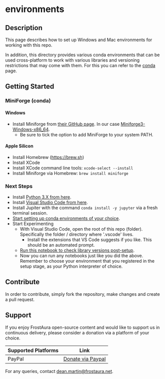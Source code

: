 # environments
## Description
This page describes how to set up Windows and Mac environments for working with this repo.

In addition, this directory provides various conda environments that can be used cross-platform to work with various libraries and versioning restrictions that may come with them. For this you can refer to the [conda](./conda/README.md) page.

## Getting Started
### MiniForge (conda)
#### Windows
- Install Miniforge from [their GitHub page](https://github.com/conda-forge/miniforge). In our case [Miniforge3-Windows-x86_64](https://github.com/conda-forge/miniforge/releases/latest/download/Miniforge3-Windows-x86_64.exe).
  - Be sure to tick the option to add MiniForge to your system PATH.
#### Apple Silicon
- Install Homebrew (https://brew.sh)
- Install XCode
- Install XCode command line tools: `xcode-select --install`
- Install Miniforge via Homebrew: `brew install miniforge`

### Next Steps
- Install [Python 3.X from here](https://www.python.org/downloads/).
- Install [Visual Studio Code from here](https://code.visualstudio.com/download).
- Install Jupiter with the command `conda install -y jupyter` via a fresh terminal session.
- [Start setting up conda environments of your choice](./conda/README.md).
- Start Experimenting
  - With Visual Studio Code, open the root of this repo (folder). Specifically the folder / directory where '.vscode' lives.
    - Install the extensions that VS Code suggests if you like. This should be an automated prompt.
  - [Run this notebook to check library versions post-setup](./scripts/check_version.ipynb).
  - Now you can run any notebooks just like you did the above. Remember to choose your environment that you registered in the setup stage, as your Python interpreter of choice.

## Contribute
In order to contribute, simply fork the repository, make changes and create a pull request.

## Support
If you enjoy FrostAura open-source content and would like to support us in continuous delivery, please consider a donation via a platform of your choice.

| Supported Platforms | Link |
| ------------------- | ---- |
| PayPal | [Donate via Paypal](https://www.paypal.com/donate/?hosted_button_id=SVEXJC9HFBJ72) |

For any queries, contact dean.martin@frostaura.net.